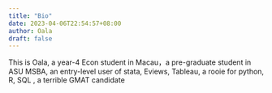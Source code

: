 ```yaml
---
title: "Bio"
date: 2023-04-06T22:54:57+08:00
author: Oala
draft: false
---
```

This is Oala, a year-4 Econ student in Macau，a pre-graduate student in ASU MSBA, an entry-level user of stata, Eviews, Tableau, a rooie for python, R, SQL , a terrible GMAT candidate


